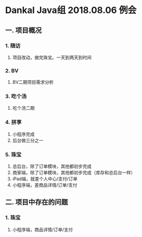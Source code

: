 # Dankal Java组 2018.08.06 例会

## 一. 项目概况

### 1. 随访
1. 项目改动，做完珠宝。一天到两天到时间

### 2. BV
1. BV二期项目需求分析

### 3. 吃个汤
1. 吃个汤二期

### 4. 拼享
1. 小程序完成
2. 后台做三分之一

### 5. 珠宝
1. 总后台，除了订单模块，其他都初步完成
2. 商家端，除了订单模块，其他都初步完成（库存和总后台一样）
3. iPad端，就差个人中心/支付/订单
4. 小程序端，差商品详情/订单/支付

## 二. 项目中存在的问题

### 1. 珠宝
1. 小程序端，商品详情/订单/支付
